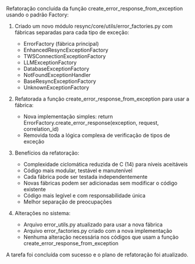 Refatoração concluída da função create_error_response_from_exception usando o padrão Factory:

1. Criado um novo módulo resync/core/utils/error_factories.py com fábricas separadas para cada tipo de exceção:
   - ErrorFactory (fábrica principal)
   - EnhancedResyncExceptionFactory
   - TWSConnectionExceptionFactory
   - LLMExceptionFactory
   - DatabaseExceptionFactory
   - NotFoundExceptionHandler
   - BaseResyncExceptionFactory
   - UnknownExceptionFactory

2. Refatorada a função create_error_response_from_exception para usar a fábrica:
   - Nova implementação simples: return ErrorFactory.create_error_response(exception, request, correlation_id)
   - Removida toda a lógica complexa de verificação de tipos de exceção

3. Benefícios da refatoração:
   - Complexidade ciclomática reduzida de C (14) para níveis aceitáveis
   - Código mais modular, testável e manutenível
   - Cada fábrica pode ser testada independentemente
   - Novas fábricas podem ser adicionadas sem modificar o código existente
   - Código mais legível e com responsabilidade única
   - Melhor separação de preocupações

4. Alterações no sistema:
   - Arquivo error_utils.py atualizado para usar a nova fábrica
   - Arquivo error_factories.py criado com a nova implementação
   - Nenhuma alteração necessária nos códigos que usam a função create_error_response_from_exception

A tarefa foi concluída com sucesso e o plano de refatoração foi atualizado.